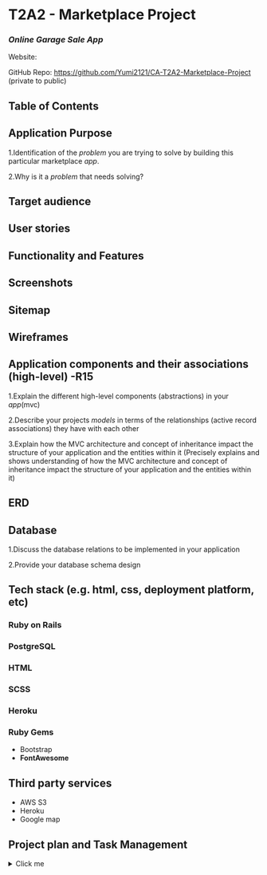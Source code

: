 # T2A2 - Marketplace Project 

### *Online Garage Sale App* 

Website: 

GitHub Repo: https://github.com/Yumi2121/CA-T2A2-Marketplace-Project (private to public)





## Table of Contents















## Application Purpose

1.Identification of the *problem* you are trying to solve by building this particular marketplace *app*.

2.Why is it a *problem* that needs solving?





## Target audience





## User stories 





## Functionality and Features





## Screenshots







## Sitemap





## Wireframes







## Application components and their associations (high-level) -R15

1.Explain the different high-level components (abstractions) in your *app*(mvc)

2.Describe your projects *models* in terms of the relationships (active record associations) they have with each other

3.Explain how the MVC architecture and concept of inheritance impact the structure of your application and the entities within it (Precisely explains and shows understanding of how the MVC architecture and concept of inheritance impact the structure of your application and the entities within it)





## ERD





## Database

1.Discuss the database relations to be implemented in your application

2.Provide your database schema design





## Tech stack (e.g. html, css, deployment platform, etc)

### Ruby on Rails

### PostgreSQL

### HTML

### SCSS

### Heroku

### Ruby Gems

- Bootstrap
- **FontAwesome**



## Third party services

- AWS S3 
- Heroku
- Google map





## Project plan and Task Management

















<details><summary>Click me</summary>
 <p>
   #### This is the dropdown content!
  </p>
</details>

